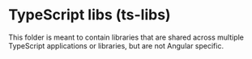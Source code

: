 # TypeScript libs (ts-libs)

This folder is meant to contain libraries that are shared across multiple TypeScript applications or libraries, but are not Angular specific.
